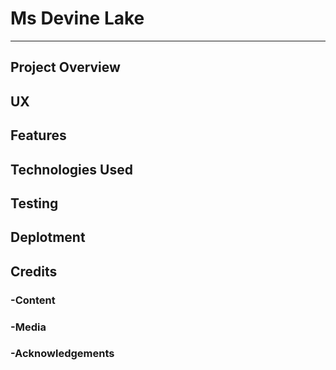 # **Ms Devine Lake** #
***
## Project Overview ##

## UX ##

## Features ##

## Technologies Used ##

## Testing ##

## Deplotment ##

## Credits ###

### -Content ###

### -Media ###

### -Acknowledgements ###
